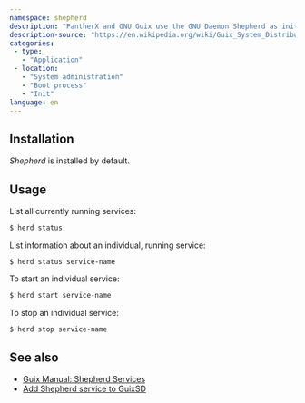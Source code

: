 ```yaml
---
namespace: shepherd
description: "PantherX and GNU Guix use the GNU Daemon Shepherd as init system, which is developed in tandem with Guix and is written in Guile as well. It was previously known as 'DMD', which stood for 'Daemon managing Daemons' or 'Daemons-managing Daemon', but changed names to avoid collision with the Digital Mars D compiler."
description-source: "https://en.wikipedia.org/wiki/Guix_System_Distribution#GNU_Shepherd"
categories:
 - type:
   - "Application"
 - location:
   - "System administration"
   - "Boot process"
   - "Init"
language: en
---
```


## Installation

_Shepherd_ is installed by default.

## Usage

List all currently running services:

```bash
$ herd status
```

List information about an individual, running service:

```
$ herd status service-name
```

To start an individual service:

```bash
$ herd start service-name
```

To stop an individual service:

```bash
$ herd stop service-name
```

## See also

- [Guix Manual: Shepherd Services](https://www.gnu.org/software/guix/manual/en/html_node/Shepherd-Services.html)
- [Add Shepherd service to GuixSD](https://www.mndet.net/2016/05/04/guixsd-system-service.html)